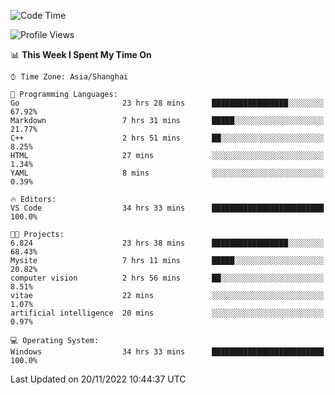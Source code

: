 <!--START_SECTION:waka-->
![Code Time](http://img.shields.io/badge/Code%20Time-368%20hrs%2048%20mins-blue)

![Profile Views](http://img.shields.io/badge/Profile%20Views-3-blue)

📊 **This Week I Spent My Time On** 

```text
⌚︎ Time Zone: Asia/Shanghai

💬 Programming Languages: 
Go                       23 hrs 28 mins      █████████████████░░░░░░░░   67.92% 
Markdown                 7 hrs 31 mins       █████░░░░░░░░░░░░░░░░░░░░   21.77% 
C++                      2 hrs 51 mins       ██░░░░░░░░░░░░░░░░░░░░░░░   8.25% 
HTML                     27 mins             ░░░░░░░░░░░░░░░░░░░░░░░░░   1.34% 
YAML                     8 mins              ░░░░░░░░░░░░░░░░░░░░░░░░░   0.39%

🔥 Editors: 
VS Code                  34 hrs 33 mins      █████████████████████████   100.0%

🐱‍💻 Projects: 
6.824                    23 hrs 38 mins      █████████████████░░░░░░░░   68.43% 
Mysite                   7 hrs 11 mins       █████░░░░░░░░░░░░░░░░░░░░   20.82% 
computer vision          2 hrs 56 mins       ██░░░░░░░░░░░░░░░░░░░░░░░   8.51% 
vitae                    22 mins             ░░░░░░░░░░░░░░░░░░░░░░░░░   1.07% 
artificial intelligence  20 mins             ░░░░░░░░░░░░░░░░░░░░░░░░░   0.97%

💻 Operating System: 
Windows                  34 hrs 33 mins      █████████████████████████   100.0%

```


 Last Updated on 20/11/2022 10:44:37 UTC
<!--END_SECTION:waka-->
